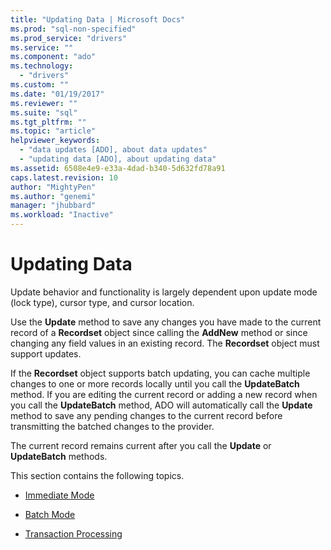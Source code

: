```yaml
---
title: "Updating Data | Microsoft Docs"
ms.prod: "sql-non-specified"
ms.prod_service: "drivers"
ms.service: ""
ms.component: "ado"
ms.technology:
  - "drivers"
ms.custom: ""
ms.date: "01/19/2017"
ms.reviewer: ""
ms.suite: "sql"
ms.tgt_pltfrm: ""
ms.topic: "article"
helpviewer_keywords: 
  - "data updates [ADO], about data updates"
  - "updating data [ADO], about updating data"
ms.assetid: 6508e4e9-e33a-4dad-b340-5d632fd78a91
caps.latest.revision: 10
author: "MightyPen"
ms.author: "genemi"
manager: "jhubbard"
ms.workload: "Inactive"
---
```

# Updating Data
Update behavior and functionality is largely dependent upon update mode (lock type), cursor type, and cursor location.  
  
 Use the **Update** method to save any changes you have made to the current record of a **Recordset** object since calling the **AddNew** method or since changing any field values in an existing record. The **Recordset** object must support updates.  
  
 If the **Recordset** object supports batch updating, you can cache multiple changes to one or more records locally until you call the **UpdateBatch** method. If you are editing the current record or adding a new record when you call the **UpdateBatch** method, ADO will automatically call the **Update** method to save any pending changes to the current record before transmitting the batched changes to the provider.  
  
 The current record remains current after you call the **Update** or **UpdateBatch** methods.  
  
 This section contains the following topics.  
  
-   [Immediate Mode](../../../ado/guide/data/immediate-mode.md)  
  
-   [Batch Mode](../../../ado/guide/data/batch-mode.md)  
  
-   [Transaction Processing](../../../ado/guide/data/transaction-processing.md)
